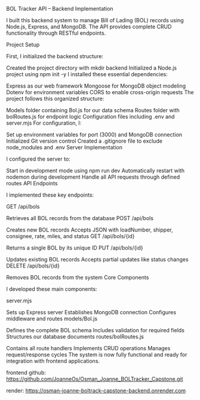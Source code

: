 BOL Tracker API – Backend Implementation

I built this backend system to manage Bill of Lading (BOL) records using Node.js, Express, and MongoDB. The API provides complete CRUD functionality through RESTful endpoints.

Project Setup

First, I initialized the backend structure:

Created the project directory with mkdir backend
Initialized a Node.js project using npm init -y
I installed these essential dependencies:

Express as our web framework
Mongoose for MongoDB object modeling
Dotenv for environment variables
CORS to enable cross-origin requests
The project follows this organized structure:

Models folder containing Bol.js for our data schema
Routes folder with bolRoutes.js for endpoint logic
Configuration files including .env and server.mjs
For configuration, I:

Set up environment variables for port (3000) and MongoDB connection
Initialized Git version control
Created a .gitignore file to exclude node_modules and .env
Server Implementation

I configured the server to:

Start in development mode using npm run dev
Automatically restart with nodemon during development
Handle all API requests through defined routes
API Endpoints

I implemented these key endpoints:

GET /api/bols

Retrieves all BOL records from the database
POST /api/bols

Creates new BOL records
Accepts JSON with loadNumber, shipper, consignee, rate, miles, and status
GET /api/bols/{id}

Returns a single BOL by its unique ID
PUT /api/bols/{id}

Updates existing BOL records
Accepts partial updates like status changes
DELETE /api/bols/{id}

Removes BOL records from the system
Core Components

I developed these main components:

server.mjs

Sets up Express server
Establishes MongoDB connection
Configures middleware and routes
models/Bol.js

Defines the complete BOL schema
Includes validation for required fields
Structures our database documents
routes/bolRoutes.js

Contains all route handlers
Implements CRUD operations
Manages request/response cycles
The system is now fully functional and ready for integration with frontend applications.

frontend github:
https://github.com/JoanneOs/Osman_Joanne_BOLTracker_Capstone.git

render: 
https://osman-joanne-boltrack-capstone-backend.onrender.com
